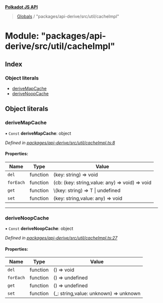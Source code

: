 **[Polkadot JS API](../README.md)**

> [Globals](../globals.md) / "packages/api-derive/src/util/cacheImpl"

# Module: "packages/api-derive/src/util/cacheImpl"

## Index

### Object literals

* [deriveMapCache](_packages_api_derive_src_util_cacheimpl_.md#derivemapcache)
* [deriveNoopCache](_packages_api_derive_src_util_cacheimpl_.md#derivenoopcache)

## Object literals

### deriveMapCache

▪ `Const` **deriveMapCache**: object

*Defined in [packages/api-derive/src/util/cacheImpl.ts:8](https://github.com/polkadot-js/api/blob/95c4f03bc/packages/api-derive/src/util/cacheImpl.ts#L8)*

#### Properties:

Name | Type | Value |
------ | ------ | ------ |
`del` | function | (key: string) => void |
`forEach` | function | (cb: (key: string,value: any) => void) => void |
`get` | function | \\<T>(key: string) => T \\| undefined |
`set` | function | (key: string,value: any) => void |

___

### deriveNoopCache

▪ `Const` **deriveNoopCache**: object

*Defined in [packages/api-derive/src/util/cacheImpl.ts:27](https://github.com/polkadot-js/api/blob/95c4f03bc/packages/api-derive/src/util/cacheImpl.ts#L27)*

#### Properties:

Name | Type | Value |
------ | ------ | ------ |
`del` | function | () => void |
`forEach` | function | () => undefined |
`get` | function | () => undefined |
`set` | function | (\_: string,value: unknown) => unknown |
